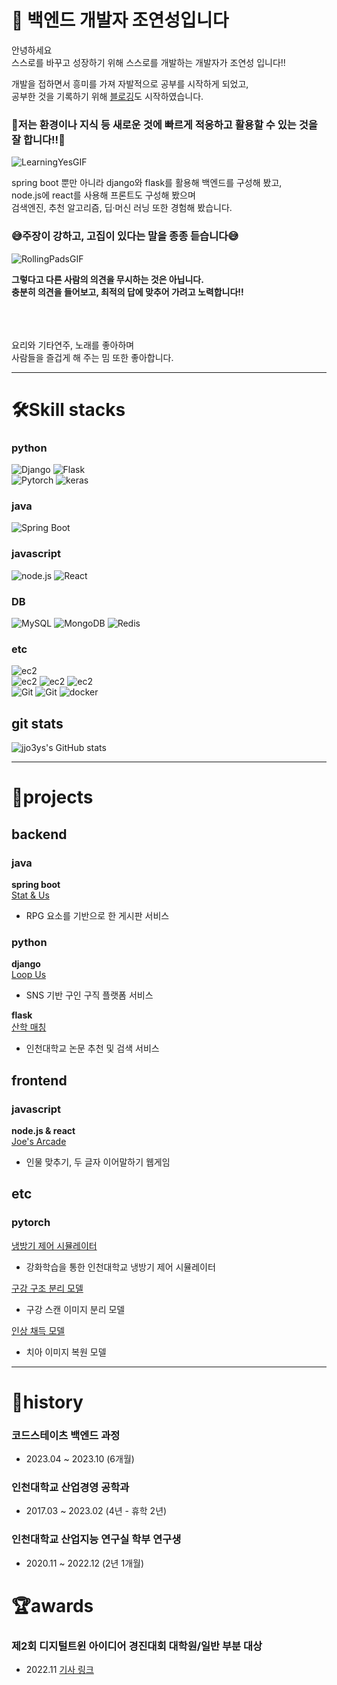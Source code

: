 # 👋 백엔드 개발자 조연성입니다

안녕하세요<br>
스스로를 바꾸고 성장하기 위해 스스로를 개발하는 개발자가 조연성 입니다!!<br>

개발을 접하면서 흥미를 가져 자발적으로 공부를 시작하게 되었고,<br>
공부한 것을 기록하기 위해 [블로깅](https://velog.io/@jjo3ys)도 시작하였습니다.


### 💪저는 환경이나 지식 등 새로운 것에 빠르게 적응하고 활용할 수 있는 것을 잘 합니다!!💪

![LearningYesGIF](https://user-images.githubusercontent.com/76899755/216823006-8bd8f2b5-69d5-4bab-8779-2e7c58367b0e.gif)

spring boot 뿐만 아니라 django와 flask를 활용해 백엔드를 구성해 봤고,<br>
node.js에 react를 사용해 프론트도 구성해 봤으며  <br>
검색엔진, 추천 알고리즘, 딥·머신 러닝 또한 경험해 봤습니다.


### 😅주장이 강하고, 고집이 있다는 말을 종종 듣습니다😅
![RollingPadsGIF](https://github.com/jjo3ys/jjo3ys/assets/76899755/552be667-45b4-44fe-9df0-0d4cbe690b39)

**그렇다고 다른 사람의 의견을 무시하는 것은 아닙니다.<br>
충분히 의견을 들어보고, 최적의 답에 맞추어 가려고 노력합니다!!**

<br>
<br>
<br>
요리와 기타연주, 노래를 좋아하며<br> 
사람들을 즐겁게 해 주는 밈 또한 좋아합니다.

***

# 🛠️Skill stacks

### python
![Django](https://img.shields.io/badge/-django-092E20?style=flat&logo=django&logoColor=ffffff)
![Flask](https://img.shields.io/badge/-flask-000000?style=flat&logo=flask&logoColor=ffffff)
<br>
![Pytorch](https://img.shields.io/badge/-pytorch-EE4C2C?style=flar&logo=pytorch&logoColor=ffffff)
![keras](https://img.shields.io/badge/-keras-D00000?style=flat&logo=keras&logoColor=ffffff)
### java
![Spring Boot](https://img.shields.io/badge/springboot-6DB33F?style=flat&logo=springboot&logoColor=ffffff)
### javascript
![node.js](https://img.shields.io/badge/node.js-6DB33F?style=flat&logo=node.js&logoColor=ffffff)
![React](https://img.shields.io/badge/react-2496ED?style=flat&logo=react&logoColor=ffffff)
### DB
![MySQL](https://img.shields.io/badge/-MySQL-4479A1?style=flat&logo=mysql&logoColor=ffffff)
![MongoDB](https://img.shields.io/badge/-MongoDB-47A248?style=flat&logo=mongodb&logoColor=ffffff)
![Redis](https://img.shields.io/badge/-Redis-DC382D?style=flat&logo=redis&logoColor=ffffff)
### etc
![ec2](https://img.shields.io/badge/-elasticsearch-000000?style=flat&logo=elasticsearch&logoColor=ffffff)
<br>
![ec2](https://img.shields.io/badge/-amazonec2-FF9900?style=flat&logo=amazonec2&logoColor=ffffff)
![ec2](https://img.shields.io/badge/-amazons3-569A31?style=flat&logo=amazons3&logoColor=ffffff)
![ec2](https://img.shields.io/badge/-amazonrds-527FFF?style=flat&logo=amazonrds&logoColor=ffffff)
<br>
![Git](https://img.shields.io/badge/-Git-F05032?style=flat&logo=git&logoColor=ffffff)
![Git](https://img.shields.io/badge/-github-181717?style=flat&logo=github&logoColor=ffffff)
![docker](https://img.shields.io/badge/-docker-2496ED?style=flat&logo=docker&logoColor=ffffff)


## git stats

![jjo3ys's GitHub stats](https://github-readme-stats.vercel.app/api?username=jjo3ys&show_icons=true&theme=blue_navy)

***

# 📂projects

## backend

### java
**spring boot** <br>[Stat & Us](https://github.com/codestates-seb/seb45_main_022)<br>
- RPG 요소를 기반으로 한 게시판 서비스<br>

### python
**django** <br>[Loop Us](https://github.com/jjo3ys/loop_us)<br>
- SNS 기반 구인 구직 플랫폼 서비스


**flask** <br>[산학 매칭](https://github.com/jjo3ys/rndhub)<br>
- 인천대학교 논문 추천 및 검색 서비스

## frontend
### javascript

**node.js & react** <br>[Joe's Arcade](https://github.com/jjo3ys/minigame)<br>
- 인물 맞추기, 두 글자 이어말하기 웹게임

## etc
### pytorch
[냉방기 제어 시뮬레이터](https://github.com/jjo3ys/freez_controller_ui)<br>
- 강화학습을 통한 인천대학교 냉방기 제어 시뮬레이터

[구강 구조 분리 모델](https://github.com/jjo3ys/dof_segmentation)<br>
- 구강 스캔 이미지 분리 모델

[인상 채득 모델](https://github.com/jjo3ys/dof_pix2pix)<br>
- 치아 이미지 복원 모델

***

# 📜history

### 코드스테이츠 백엔드 과정
- 2023.04 ~ 2023.10 (6개월)

### 인천대학교 산업경영 공학과
- 2017.03 ~ 2023.02 (4년 - 휴학 2년)

### 인천대학교 산업지능 연구실 학부 연구생
- 2020.11 ~ 2022.12 (2년 1개월)

# 🏆awards

### 제2회 디지털트윈 아이디어 경진대회 대학원/일반 부분 대상
- 2022.11 [기사 링크](https://m.dhnews.co.kr/news/view/1065587694004070)

